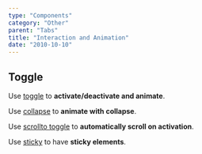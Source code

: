 ```yaml
---
type: "Components"
category: "Other"
parent: "Tabs"
title: "Interaction and Animation"
date: "2010-10-10"
---
```


## Toggle

Use [toggle](/components/toggle) to **activate/deactivate and animate**.

<demo>
  <div class="gatsby_demo_item" data-iframe="demos/themes/implementation/tabs-implementation-v1">
  </div>
</demo>

Use [collapse](/components/collapse) to **animate with collapse**.

Use [scrollto toggle](/components/scroll-to#toggle) to **automatically scroll on activation**.

Use [sticky](/components/scroll-trigger/sticky) to have **sticky elements**.

<demo>
  <div class="gatsby_demo_item" data-iframe="demos/themes/implementation/tabs-implementation-v2">
  </div>
</demo>
